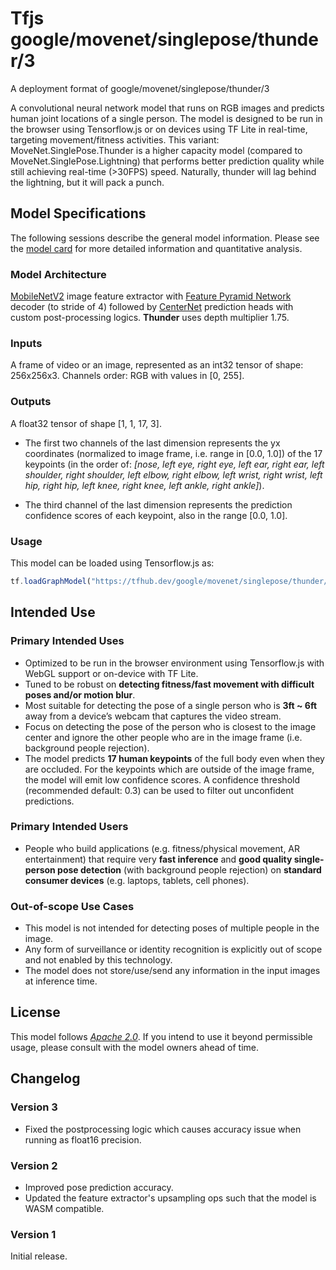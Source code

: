 # Tfjs google/movenet/singlepose/thunder/3

A deployment format of google/movenet/singlepose/thunder/3

A convolutional neural network model that runs on RGB images and predicts human
joint locations of a single person. The model is designed to be run in the
browser using Tensorflow.js or on devices using TF Lite in real-time, targeting
movement/fitness activities. This variant: MoveNet.SinglePose.Thunder is a
higher capacity model (compared to MoveNet.SinglePose.Lightning) that performs
better prediction quality while still achieving real-time (>30FPS) speed.
Naturally, thunder will lag behind the lightning, but it will pack a punch.

<!-- parent-model: google/movenet/singlepose/thunder/3 -->
<!-- asset-path: internal -->

## Model Specifications

The following sessions describe the general model information. Please see the
[model card](https://storage.googleapis.com/movenet/MoveNet.SinglePose%20Model%20Card.pdf)
for more detailed information and quantitative analysis.

### Model Architecture

[MobileNetV2](https://arxiv.org/abs/1801.04381) image feature extractor with
[Feature Pyramid Network](https://arxiv.org/abs/1612.03144) decoder (to stride
of 4) followed by [CenterNet](https://arxiv.org/abs/1904.07850) prediction heads
with custom post-processing logics. **Thunder** uses depth multiplier 1.75.

### Inputs

A frame of video or an image, represented as an int32 tensor of shape:
256x256x3. Channels order: RGB with values in [0, 255].

### Outputs

A float32 tensor of shape [1, 1, 17, 3].

*   The first two channels of the last dimension represents the yx coordinates
    (normalized to image frame, i.e. range in [0.0, 1.0]) of the 17 keypoints
    (in the order of: *[nose, left eye, right eye, left ear, right ear, left
    shoulder, right shoulder, left elbow, right elbow, left wrist, right wrist,
    left hip, right hip, left knee, right knee, left ankle, right ankle]*).

*   The third channel of the last dimension represents the prediction confidence
    scores of each keypoint, also in the range [0.0, 1.0].

### Usage

This model can be loaded using Tensorflow.js as:

```javascript
tf.loadGraphModel("https://tfhub.dev/google/movenet/singlepose/thunder/tfjs/2", { fromTFHub: true });
```

## Intended Use

### Primary Intended Uses

*   Optimized to be run in the browser environment using Tensorflow.js with
    WebGL support or on-device with TF Lite.
*   Tuned to be robust on **detecting fitness/fast movement with difficult poses
    and/or motion blur**.
*   Most suitable for detecting the pose of a single person who is **3ft ~ 6ft**
    away from a device’s webcam that captures the video stream.
*   Focus on detecting the pose of the person who is closest to the image center
    and ignore the other people who are in the image frame (i.e. background
    people rejection).
*   The model predicts **17 human keypoints** of the full body even when they
    are occluded. For the keypoints which are outside of the image frame, the
    model will emit low confidence scores. A confidence threshold (recommended
    default: 0.3) can be used to filter out unconfident predictions.

### Primary Intended Users

*   People who build applications (e.g. fitness/physical movement, AR
    entertainment) that require very **fast inference** and **good quality
    single-person pose detection** (with background people rejection) on
    **standard consumer devices** (e.g. laptops, tablets, cell phones).

### Out-of-scope Use Cases

*   This model is not intended for detecting poses of multiple people in the
    image.
*   Any form of surveillance or identity recognition is explicitly out of scope
    and not enabled by this technology.
*   The model does not store/use/send any information in the input images at
    inference time.

## License

This model follows [*Apache 2.0*](https://www.apache.org/licenses/LICENSE-2.0).
If you intend to use it beyond permissible usage, please consult with the model
owners ahead of time.

## Changelog

### Version 3
*   Fixed the postprocessing logic which causes accuracy issue when running as float16 precision.

### Version 2
*   Improved pose prediction accuracy.
*   Updated the feature extractor's upsampling ops such that the model is WASM compatible.

### Version 1
Initial release.
